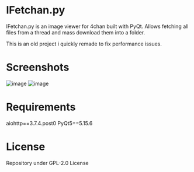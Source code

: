 # IFetchan.py
IFetchan.py is an image viewer for 4chan built with PyQt. Allows fetching all files from a thread and mass download them into a folder.

This is an old project i quickly remade to fix performance issues.

# Screenshots
![image](https://user-images.githubusercontent.com/76534455/153722619-cb1b8d96-6ba7-4080-a736-c69481bdf508.png)
![image](https://user-images.githubusercontent.com/76534455/153722632-47cec189-7777-4978-bb2c-b45f318273ae.png)

# Requirements
aiohttp==3.7.4.post0
PyQt5==5.15.6

# License
Repository under GPL-2.0 License
